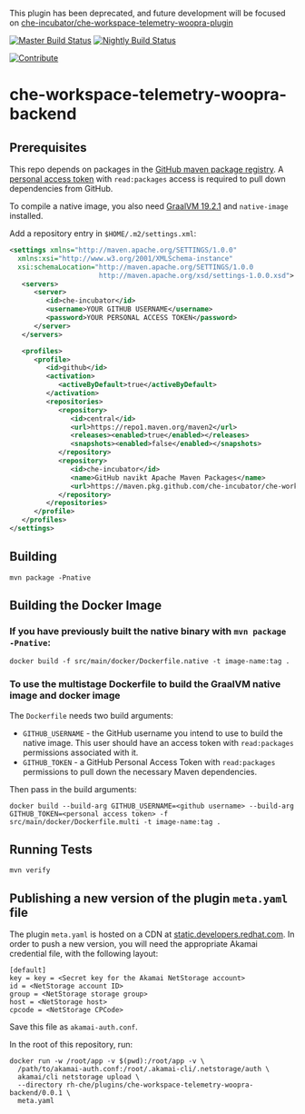 This plugin has been deprecated, and future development will be focused on [che-incubator/che-workspace-telemetry-woopra-plugin](https://github.com/che-incubator/che-workspace-telemetry-woopra-plugin)

[![Master Build Status](https://ci.centos.org/buildStatus/icon?subject=master&job=devtools-che-workspace-telemetry-woopra-backend-build-master/)](https://ci.centos.org/view/Devtools/job/devtools-che-workspace-telemetry-woopra-backend-build-master/)
[![Nightly Build Status](https://ci.centos.org/buildStatus/icon?subject=nightly&job=devtools-che-workspace-telemetry-woopra-backend-che-nightly/)](https://ci.centos.org/view/Devtools/job/devtools-che-workspace-telemetry-woopra-backend-che-nightly/)

[![Contribute](https://camo.githubusercontent.com/7ca4f6be43fb5eb61a73ba6d40b3481d93ef5813/68747470733a2f2f6368652e6f70656e73686966742e696f2f666163746f72792f7265736f75726365732f666163746f72792d636f6e747269627574652e737667)](https://che.openshift.io/f?url=https://github.com/redhat-developer/che-workspace-telemetry-woopra-backend)

# che-workspace-telemetry-woopra-backend

## Prerequisites

This repo depends on packages in the [GitHub maven package registry](https://github.com/features/packages).
A [personal access token](https://github.com/settings/tokens) with `read:packages` access is required to pull down
dependencies from GitHub.

To compile a native image, you also need [GraalVM 19.2.1](https://www.graalvm.org/) and `native-image`
installed.

Add a repository entry in `$HOME/.m2/settings.xml`:

```xml
<settings xmlns="http://maven.apache.org/SETTINGS/1.0.0"
  xmlns:xsi="http://www.w3.org/2001/XMLSchema-instance"
  xsi:schemaLocation="http://maven.apache.org/SETTINGS/1.0.0
                      http://maven.apache.org/xsd/settings-1.0.0.xsd">
   <servers>
      <server>
         <id>che-incubator</id>
         <username>YOUR GITHUB USERNAME</username>
         <password>YOUR PERSONAL ACCESS TOKEN</password>
      </server>
   </servers>

   <profiles>
      <profile>
         <id>github</id>
         <activation>
            <activeByDefault>true</activeByDefault>
         </activation>
         <repositories>
            <repository>
               <id>central</id>
               <url>https://repo1.maven.org/maven2</url>
               <releases><enabled>true</enabled></releases>
               <snapshots><enabled>false</enabled></snapshots>
            </repository>
            <repository>
               <id>che-incubator</id>
               <name>GitHub navikt Apache Maven Packages</name>
               <url>https://maven.pkg.github.com/che-incubator/che-workspace-telemetry-client</url>
            </repository>
         </repositories>
      </profile>
   </profiles>
</settings>
```

## Building

`mvn package -Pnative`

## Building the Docker Image

### If you have previously built the native binary with `mvn package -Pnative`:

`docker build -f src/main/docker/Dockerfile.native -t image-name:tag .`

### To use the multistage Dockerfile to build the GraalVM native image and docker image

The `Dockerfile` needs two build arguments:

+ `GITHUB_USERNAME` - the GitHub username you intend to use to build the native image.  This user should have an access token with `read:packages` permissions associated with it.
+ `GITHUB_TOKEN` - a GitHub Personal Access Token with `read:packages` permissions to pull down the necessary Maven dependencies.

Then pass in the build arguments:

`docker build --build-arg GITHUB_USERNAME=<github username> --build-arg GITHUB_TOKEN=<personal access token> -f src/main/docker/Dockerfile.multi -t image-name:tag .`

## Running Tests

`mvn verify`


## Publishing a new version of the plugin `meta.yaml` file

The plugin `meta.yaml` is hosted on a CDN at [static.developers.redhat.com](https://static.developers.redhat.com).  In order to push a new version, you will need the appropriate Akamai credential file, with the following layout:

```
[default]
key = key = <Secret key for the Akamai NetStorage account>
id = <NetStorage account ID>
group = <NetStorage storage group>
host = <NetStorage host>
cpcode = <NetStorage CPCode>
```

Save this file as `akamai-auth.conf`.

In the root of this repository, run:

```shell
docker run -w /root/app -v $(pwd):/root/app -v \
  /path/to/akamai-auth.conf:/root/.akamai-cli/.netstorage/auth \
  akamai/cli netstorage upload \
  --directory rh-che/plugins/che-workspace-telemetry-woopra-backend/0.0.1 \
  meta.yaml
```

